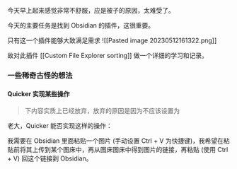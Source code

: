 今天早上起来感觉非常不舒服，应是被子的原因，太难受了。

今天的主要任务是找到 Obsidian 的插件，这很重要。

只有这一个插件能够大致满足需求
![[Pasted image 20230512161322.png]]

故对此插件 [[Custom File Explorer sorting]] 做一个详细的学习和记录。

### 一些稀奇古怪的想法

#### Quicker 实现某些操作
> 下内容实质上已经放弃，放弃的原因是因为不应该设置为 

老大，Quicker 能否实现这样的操作：

我需要在 Obsidian 里面粘贴一个图片 (手动设置 Ctrl + V 为快捷键)，我希望在粘贴前将其上传到某个图床中，再从图床图床中得到图片的链接，再粘贴 (使用 Ctrl + V) 回这个链接到 Obsidian。